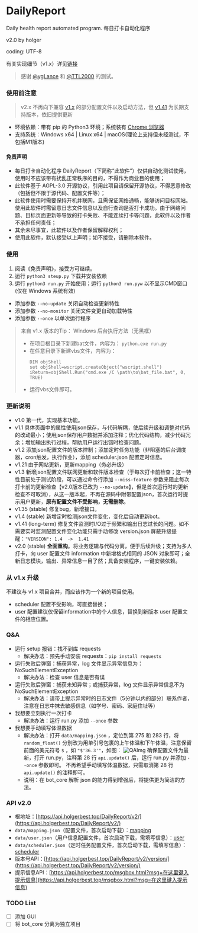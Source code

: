 # DailyReport

Daily health report automated program. 每日打卡自动化程序

v2.0 by holger

coding: UTF-8

有关实现细节（v1.x）详见[链接](https://holgerbest.top/2021/01/19/python-selenium/)

> 感谢 [@ygLance](https://github.com/ygLance) 和 [@TTL2000](https://github.com/TTL2000) 的测试。

### 使用前注意

> v2.x 不再向下兼容 [v1.x](https://github.com/HolgerZhang/DailyReport/tree/main) 的部分配置文件以及启动方法，但 [v1.41](https://github.com/HolgerZhang/DailyReport/releases/tag/v1.41) 为长期支持版本，依旧提供更新

- 环境依赖：带有 pip 的 Python3 环境；系统装有 [Chrome 浏览器](https://www.google.cn/intl/zh-CN/chrome/)
- 支持系统：Windows x64 | Linux x64 | macOS(理论上支持但未经测试，不包括M1版本)

#### 免责声明

- 每日打卡自动化程序 DailyReport（下简称“此软件”）仅供自动化测试使用，使用时不应该带有扰乱正常秩序的目的，不得作为商业目的使用；
- 此软件基于 AGPL-3.0 开源协议，引用此项目请保留开源协议，不得恶意修改（包括但不限于源代码、配置文件等）；
- 此软件使用时需要保持开机并联网，且需保证网络通畅，能够访问目标网站。使用此软件时需留意日志文件信息以及自行查询是否打卡成功。由于网络问题、目标页面更新等导致的打卡失败、不能连续打卡等问题，此软件以及作者不承担任何责任；
- 其余未尽事宜，此软件以及作者保留解释权利；
- 使用此软件，默认接受以上声明；如不接受，请删除本软件。

### 使用

1. 阅读《免责声明》，接受方可继续。
1. 运行 `python3 steup.py` 下载并安装依赖
2. 运行 `python3 run.py` 开始使用；运行 `python3 run.pyw` 以不显示CMD窗口 (仅在 Windows 系统有效)

- 添加参数 `--no-update` 关闭自动检查更新特性
- 添加参数 `--no-monitor` 关闭文件变更自动加载特性
- 添加参数 `--once` 以单次运行程序

> 来自 v1.x 版本的Tip： Windows 后台执行方法（无黑框）
> - 在项目根目录下新建bat文件，内容为： `python.exe run.py`
> - 在任意目录下新建vbs文件，内容为：
>   ~~~vbs
>   DIM objShell
>   set objShell=wscript.createObject("wscript.shell")
>   iReturn=objShell.Run("cmd.exe /C \path\to\bat_file.bat", 0, TRUE)
>   ~~~
> - 运行vbs文件即可。

### 更新说明

- v1.0  第一代，实现基本功能。
- v1.1  具体页面中的属性使用json保存，与代码解耦，使后续升级和调整对代码的改动最小；使用json保存用户数据并添加注释；优化代码结构，减少代码冗余；增加输出执行过程，帮助用户运行出错时检查问题。
- v1.2  添加json配置文件的版本控制；添加定时任务功能（非阻塞的后台调度器，cron触发，执行作业），添加 scheduler.json 配置定时信息。
- v1.21 由于网站更新，更新mapping（务必升级）
- v1.3  新增json配置文件联网更新和软件版本检查（于每次打卡前检查；这一特性目前处于测试阶段，可以通过命令行添加 `--miss-feature` 参数来阻止每次打卡前的更新检查【v2.0版本已改为 `--no-update`】，但是首次运行时的更新检查不可取消），从这一版本起，不再在源码中附带配置json，首次运行时提示用户更新，**原有配置文件不受影响，无需删除**。
- v1.35 (stable) 修复bug，新增接口。
- v1.4  (stable) 新增定时检测json文件变化，变化后自动更新bot。
- v1.41 (long-term) 修复文件监测时I/O过于频繁和输出日志过长的问题。如不需要实时监测配置文件变化功能只需手动修改 version.json 屏蔽升级提醒：`"VERSION": 1.4  ->  1.41`
- v2.0 (stable) **全面重构**。将业务逻辑与代码分离，便于后续升级；支持为多人打卡，向 user 配置文件 information 中新增格式相同的 JSON 对象即可；全新日志模块，输出、异常信息一目了然；具备安装程序，一键安装依赖。

### 从 v1.x 升级

不建议与 v1.x 项目合并，而应该作为一个新的项目使用。

- scheduler 配置不受影响，可直接替换；
- user 配置建议仅保留information中的个人信息，替换到新版本 user 配置文件的相应位置。

### Q&A

- 运行 setup 报错：找不到库 requests
  - 解决办法：预先手动安装 requests：`pip install requests`
- 运行失败后弹窗：捕获异常，log 文件显示异常信息为：NoSuchElementException
  - 解决办法：检查 user 信息是否有误
- 运行失败后弹窗：捕获未知异常；或捕获异常，log 文件显示异常信息不为 NoSuchElementException
  - 解决办法：请带上提示异常时的日志文件（5分钟以内的部分）联系作者，注意在日志中抹去敏感信息（如学号、密码、家庭住址等）
- 我想要立刻执行一次打卡
  - 解决办法：运行 run.py 添加 `--once` 参数
- 我想要手动填写体温数据
  - 解决办法：打开 `data/mapping.json` ，定位到第 275 和 283 行，将 `random_float()` 分别改为用单引号包裹的上午体温和下午体温，注意保留前面的美元符号 `$` ，如 `"$'36.3'"`，如图：
    ![QAImg](https://i.loli.net/2021/02/11/zeBPacFSHqlQTjw.png)
    确保配置文件为最新，打开 run.py，注释第 28 行 `api.update()` 后，运行 run.py 并添加 `--once` 参数即可。
    不再希望手动填写体温数据，只需取消第 28 行 `api.update()` 的注释即可。
  - 说明：在 bot_core 解析 json 的能力得到增强后，将提供更为简洁的方法。

### API v2.0

- 根地址：[https://api.holgerbest.top/DailyReport/v2/](https://api.holgerbest.top/DailyReport/v2/)
- `data/mapping.json`（配置文件，首次启动下载）：[mapping](https://api.holgerbest.top/DailyReport/v2/mapping/)
- `data/user.json`（用户信息配置文件，首次启动下载，需填写信息）：[user](https://api.holgerbest.top/DailyReport/v2/user/)
- `data/scheduler.json`（定时任务配置文件，首次启动下载，需填写信息）：[scheduler](https://api.holgerbest.top/DailyReport/v2/scheduler/)
- 版本号API：[https://api.holgerbest.top/DailyReport/v2/version/](https://api.holgerbest.top/DailyReport/v2/version/)
- 提示信息API：[https://api.holgerbest.top/msgbox.html?msg=在这里键入提示信息](https://api.holgerbest.top/msgbox.html?msg=在这里键入提示信息)

### TODO List

- [ ] 添加 GUI
- [ ] 将 bot_core 分离为独立项目
